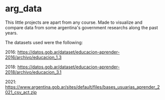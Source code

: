 # arg_data
This little projects are apart from any course. Made to visualize and compare data from some argentina's government researchs along the past years. 

The datasets used were the following: 


2016: https://datos.gob.ar/dataset/educacion-aprender-2016/archivo/educacion_1.3

2018: https://datos.gob.ar/dataset/educacion-aprender-2018/archivo/educacion_3.1

2021: https://www.argentina.gob.ar/sites/default/files/bases_usuarias_aprender_2021_csv_act.zip
